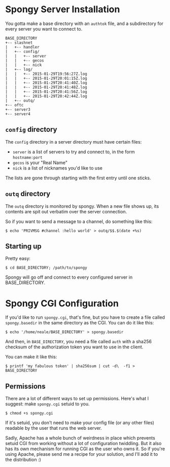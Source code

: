 Spongy Server Installation
==========================

You gotta make a base directory with an `authtok` file,
and a subdirectory for every server you want to connect to.

	BASE_DIRECTORY
	+-- slashnet
	|   +-- handler
	|   +-- config/
	|   |   +-- server
	|   |   +-- gecos
	|   |   +-- nick
	|   +-- log/
	|   |   +-- 2015-01-29T19:56:27Z.log
	|   |   +-- 2015-01-29T20:01:15Z.log
	|   |   +-- 2015-01-29T20:41:40Z.log
	|   |   +-- 2015-01-29T20:41:48Z.log
	|   |   +-- 2015-01-29T20:41:56Z.log
	|   |   +-- 2015-01-29T20:42:44Z.log
	|   +-- outq/
	+-- oftc
	+-- server3
	+-- server4


`config` directory
------------------

The `config` directory in a server directory must have certain files:

* `server` is a list of servers to try and connect to, in the form `hostname:port`
* `gecos` is your "Real Name"
* `nick` is a list of nicknames you'd like to use

The lists are gone through starting with the first entry until one sticks.


`outq` directory
----------------

The `outq` directory is monitored by spongy.
When a new file shows up, its contents are spit out verbatim
over the server connection.

So if you want to send a message to a channel,
do something like this:

	$ echo 'PRIVMSG #channel :hello world' > outq/$$.$(date +%s)


Starting up
-----------

Pretty easy:

	$ cd BASE_DIRECTORY; /path/to/spongy

Spongy will go off and connect to every configured server in BASE_DIRECTORY.


Spongy CGI Configuration
========================

If you'd like to run `spongy.cgi`,
that's fine,
but you have to create a file
called `spongy.basedir`
in the same directory as the CGI.
You can do it like this:

	$ echo '/home/neale/BASE_DIRECTORY' > spongy.basedir

And then,
in `BASE_DIRECTORY`,
you need a file called `auth`
with a sha256 checksum of the authorization token
you want to use in the client.

You can make it like this:

	$ printf 'my fabulous token' | sha256sum | cut -d\  -f1 > BASE_DIRECTORY


Permissions
-----------

There are a lot of different ways to set up permissions.
Here's what I suggest:
make `spongy.cgi` setuid to you.

	$ chmod +s spongy.cgi

If it's setuid,
you don't need to make your config file
(or any other files) 
readable by the user that
runs the web server.

Sadly,
Apache has a whole bunch of weirdness in place
which prevents setuid CGI from working
without a lot of configuration twiddling.
But it also has its own mechanism for running CGI
as the user who owns it.
So if you're using Apache,
please send me a recipe for your solution,
and I'll add it to the distribution :)

